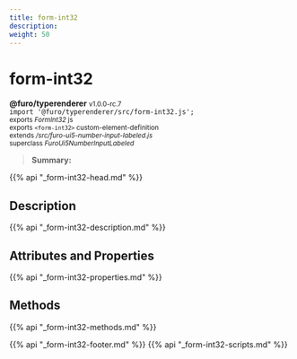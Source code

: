 ```yaml
---
title: form-int32
description: 
weight: 50
---
```


# form-int32
**@furo/typerenderer** <small>v1.0.0-rc.7</small>
<br>`import '@furo/typerenderer/src/form-int32.js';`<small>
<br>exports *FormInt32* js
<br>exports `<form-int32>` custom-element-definition
<br>extends */src/furo-ui5-number-input-labeled.js*
<br>superclass *FuroUi5NumberInputLabeled*</small>

> **Summary:** 

{{% api "_form-int32-head.md" %}}

## Description



{{% api "_form-int32-description.md" %}}


## Attributes and Properties
{{% api "_form-int32-properties.md" %}}



## Methods
{{% api "_form-int32-methods.md" %}}





{{% api "_form-int32-footer.md" %}}
{{% api "_form-int32-scripts.md" %}}
